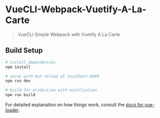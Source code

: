 # VueCLI-Webpack-Vuetify-A-La-Carte

> VueCLI Simple Webpack with Vuetify A La Carte

## Build Setup

``` bash
# install dependencies
npm install

# serve with hot reload at localhost:8080
npm run dev

# build for production with minification
npm run build
```

For detailed explanation on how things work, consult the [docs for vue-loader](http://vuejs.github.io/vue-loader).

